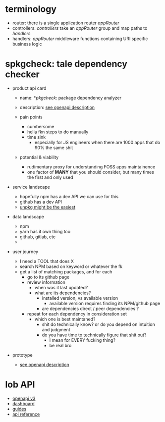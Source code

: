 # terminology
  - router: there is a single application router *appRouter*
  - controllers: *controllers* take an *appRouter* group and map paths to *handlers*
  - handlers: *appRouter* middleware functions containing URI specific business logic


# spkgcheck: tale dependency checker
  - product api card
    - name: **pkgcheck*: package dependency analyzer
    - description: [see openapi description](./v1openapi.yaml)
    - pain points
      - cumbersome
      - hella fkn steps to do manually
      - time sink
        - especially for JS engineers when there are 1000 apps that do 90% the same shit

    - potential & viability
      - rudimentary proxy for understanding FOSS apps maintainence
      - one factor of **MANY** that you should consider, but many times the first and only used

  - service landscape
    - hopefully npm has a dev API we can use for this
    - github has a dev API
    - [unpkg might be the easiest](https://unpkg.com/)

  - data landscape
    - npm
    - yarn has it own thing too
    - github, gitlab, etc
    -

  - user journey
    - I need a TOOL that does X
    - search NPM based on keyword or whatever the fk
    - get a list of matching packages, and for each
      - go to its github page
      - review information
        - when was it last updated?
        - what are its dependencies?
          - installed version, vs available version
            - available version requires finding its NPM/github page
          - are dependencies direct / peer dependencies ?
      - repeat for each dependency in consideration set
        - which one is best maintaned?
          - shit do technically know? or do you depend on intuition and judgment
          - do you have time to technically figure that shit out?
            - I mean for EVERY fucking thing?
            - be real bro

  - prototype
    - [see openapi description](./v1openapi.yaml)

# lob API
  - [openapi v3](https://github.com/lob/lob-openapi)
  - [dashboard](https://dashboard.lob.com/#)
  - [guides](https://www.lob.com/guides)
  - [api reference](https://docs.lob.com/)

